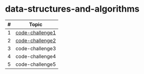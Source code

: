 # data-structures-and-algorithms


| # | Topic |
| - | -------- |
| 1 |[code-challenge1](/Python/code-challenge1/code-challenge1.md) |
| 2 | [code-challenge2](/Python/code-challenge2/code-challenge2.md) |
| 3 | code-challenge3 |
| 4 | code-challenge4 |
| 5 | code-challenge5 |
